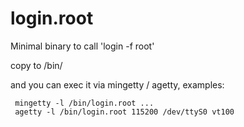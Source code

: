 # login.root
Minimal binary to call 'login -f root'

copy to /bin/

and you can exec it via mingetty / agetty, examples:

```
 mingetty -l /bin/login.root ...
 agetty -l /bin/login.root 115200 /dev/ttyS0 vt100
```
